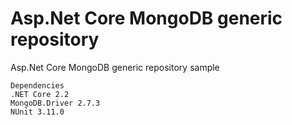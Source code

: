 # Asp.Net Core MongoDB generic repository
Asp.Net Core MongoDB generic repository sample

```
Dependencies
.NET Core 2.2
MongoDB.Driver 2.7.3
NUnit 3.11.0
```
